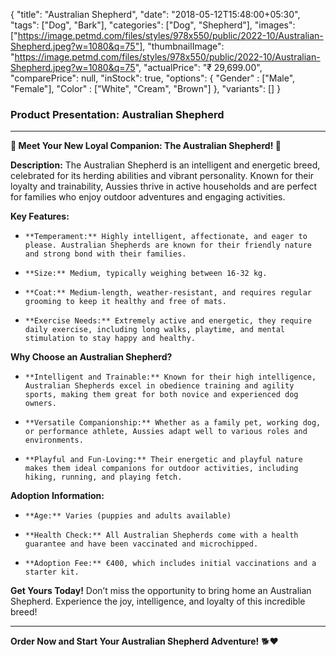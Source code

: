 {
    "title": "Australian Shepherd",
    "date": "2018-05-12T15:48:00+05:30",
    "tags": ["Dog", "Bark"],
    "categories": ["Dog", "Shepherd"],
    "images": ["https://image.petmd.com/files/styles/978x550/public/2022-10/Australian-Shepherd.jpeg?w=1080&q=75"],
    "thumbnailImage": "https://image.petmd.com/files/styles/978x550/public/2022-10/Australian-Shepherd.jpeg?w=1080&q=75",
    "actualPrice": "₹ 29,699.00",
    "comparePrice": null,
    "inStock": true,
    "options": {
        "Gender" : ["Male", "Female"],
        "Color" : ["White", "Cream", "Brown"]
    },
    "variants": []
}

### Product Presentation: Australian Shepherd

---

**🐾 Meet Your New Loyal Companion: The Australian Shepherd! 🐶**

**Description:**
The Australian Shepherd is an intelligent and energetic breed, celebrated for its herding abilities and vibrant personality. Known for their loyalty and trainability, Aussies thrive in active households and are perfect for families who enjoy outdoor adventures and engaging activities.

**Key Features:**
-     **Temperament:** Highly intelligent, affectionate, and eager to please. Australian Shepherds are known for their friendly nature and strong bond with their families.
-     **Size:** Medium, typically weighing between 16-32 kg.
-     **Coat:** Medium-length, weather-resistant, and requires regular grooming to keep it healthy and free of mats.
-     **Exercise Needs:** Extremely active and energetic, they require daily exercise, including long walks, playtime, and mental stimulation to stay happy and healthy.

**Why Choose an Australian Shepherd?**
-     **Intelligent and Trainable:** Known for their high intelligence, Australian Shepherds excel in obedience training and agility sports, making them great for both novice and experienced dog owners.
-     **Versatile Companionship:** Whether as a family pet, working dog, or performance athlete, Aussies adapt well to various roles and environments.
-     **Playful and Fun-Loving:** Their energetic and playful nature makes them ideal companions for outdoor activities, including hiking, running, and playing fetch.

**Adoption Information:**
-     **Age:** Varies (puppies and adults available)
-     **Health Check:** All Australian Shepherds come with a health guarantee and have been vaccinated and microchipped.
-     **Adoption Fee:** €400, which includes initial vaccinations and a starter kit.

**Get Yours Today!**
Don’t miss the opportunity to bring home an Australian Shepherd. Experience the joy, intelligence, and loyalty of this incredible breed!

---

**Order Now and Start Your Australian Shepherd Adventure!** 🐕❤️